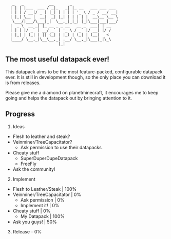 ```
   _   _           __       _                    
  | | | |___  ___ / _|_   _| |_ __   ___ ___ ___ 
  | | | / __|/ _ | |_| | | | | '_ \ / _ / __/ __|
  | |_| \__ |  __|  _| |_| | | | | |  __\__ \__ \
   \___/|___/\___|_|  \__,_|_|_| |_|\___|___|___/
  |  _ \  __ _| |_ __ _ _ __   __ _  ___| | __   
  | | | |/ _` | __/ _` | '_ \ / _` |/ __| |/ /   
  | |_| | (_| | || (_| | |_) | (_| | (__|   <    
  |____/ \__,_|\__\__,_| .__/ \__,_|\___|_|\_\   
                       |_|                   
```
## The most useful datapack ever!
This datapack aims to be the most feature-packed, configurable datapack ever. It is still in development though, so the only place you can download it is from releases.

Please give me a diamond on planetminecraft, it encourages me to keep going and helps the datapack out by bringing attention to it.

## Progress 
1. Ideas
- Flesh to leather and steak?
- Veinminer/TreeCapacitator?
  - Ask permission to use their datapacks
- Cheaty stuff
  - SuperDuperDupeDatapack
  - FreeFly
- Ask the community!
2. Implement
- Flesh to Leather/Steak      | 100%
- Veinminer/TreeCapacitator   | 0%
  - Ask permission            | 0%
  - Implement it!             | 0%
- Cheaty stuff                | 0%
  - My Datapack               | 100%
- Ask you guys!               | 50%
3. Release - 0%
